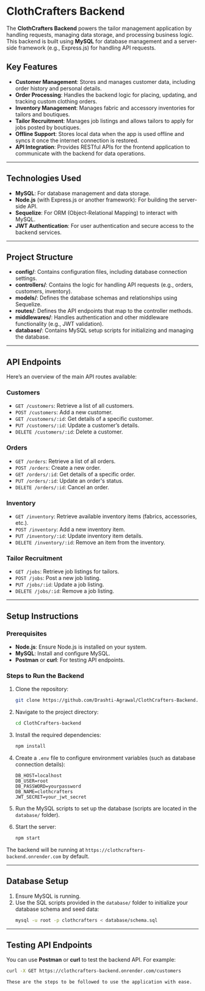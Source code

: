 # ClothCrafters Backend

The **ClothCrafters Backend** powers the tailor management application by handling requests, managing data storage, and processing business logic. This backend is built using **MySQL** for database management and a server-side framework (e.g., Express.js) for handling API requests.

## Key Features

- **Customer Management**: Stores and manages customer data, including order history and personal details.
- **Order Processing**: Handles the backend logic for placing, updating, and tracking custom clothing orders.
- **Inventory Management**: Manages fabric and accessory inventories for tailors and boutiques.
- **Tailor Recruitment**: Manages job listings and allows tailors to apply for jobs posted by boutiques.
- **Offline Support**: Stores local data when the app is used offline and syncs it once the internet connection is restored.
- **API Integration**: Provides RESTful APIs for the frontend application to communicate with the backend for data operations.

---

## Technologies Used

- **MySQL**: For database management and data storage.
- **Node.js** (with Express.js or another framework): For building the server-side API.
- **Sequelize**: For ORM (Object-Relational Mapping) to interact with MySQL.
- **JWT Authentication**: For user authentication and secure access to the backend services.

---

## Project Structure

- **config/**: Contains configuration files, including database connection settings.
- **controllers/**: Contains the logic for handling API requests (e.g., orders, customers, inventory).
- **models/**: Defines the database schemas and relationships using Sequelize.
- **routes/**: Defines the API endpoints that map to the controller methods.
- **middlewares/**: Handles authentication and other middleware functionality (e.g., JWT validation).
- **database/**: Contains MySQL setup scripts for initializing and managing the database.

---

## API Endpoints

Here’s an overview of the main API routes available:

### Customers
- `GET /customers`: Retrieve a list of all customers.
- `POST /customers`: Add a new customer.
- `GET /customers/:id`: Get details of a specific customer.
- `PUT /customers/:id`: Update a customer’s details.
- `DELETE /customers/:id`: Delete a customer.

### Orders
- `GET /orders`: Retrieve a list of all orders.
- `POST /orders`: Create a new order.
- `GET /orders/:id`: Get details of a specific order.
- `PUT /orders/:id`: Update an order's status.
- `DELETE /orders/:id`: Cancel an order.

### Inventory
- `GET /inventory`: Retrieve available inventory items (fabrics, accessories, etc.).
- `POST /inventory`: Add a new inventory item.
- `PUT /inventory/:id`: Update inventory item details.
- `DELETE /inventory/:id`: Remove an item from the inventory.

### Tailor Recruitment
- `GET /jobs`: Retrieve job listings for tailors.
- `POST /jobs`: Post a new job listing.
- `PUT /jobs/:id`: Update a job listing.
- `DELETE /jobs/:id`: Remove a job listing.

---

## Setup Instructions

### Prerequisites

- **Node.js**: Ensure Node.js is installed on your system.
- **MySQL**: Install and configure MySQL.
- **Postman** or **curl**: For testing API endpoints.

### Steps to Run the Backend

1. Clone the repository:
    ```bash
    git clone https://github.com/Drashti-Agrawal/ClothCrafters-Backend.git
    ```

2. Navigate to the project directory:
    ```bash
    cd ClothCrafters-backend
    ```

3. Install the required dependencies:
    ```bash
    npm install
    ```

4. Create a `.env` file to configure environment variables (such as database connection details):
    ```env
    DB_HOST=localhost
    DB_USER=root
    DB_PASSWORD=yourpassword
    DB_NAME=clothcrafters
    JWT_SECRET=your_jwt_secret
    ```

5. Run the MySQL scripts to set up the database (scripts are located in the `database/` folder).

6. Start the server:
    ```bash
    npm start
    ```

The backend will be running at `https://clothcrafters-backend.onrender.com` by default.

---

## Database Setup

1. Ensure MySQL is running.
2. Use the SQL scripts provided in the `database/` folder to initialize your database schema and seed data:
    ```bash
    mysql -u root -p clothcrafters < database/schema.sql
    ```

---

## Testing API Endpoints

You can use **Postman** or **curl** to test the backend API. For example:

```bash
curl -X GET https://clothcrafters-backend.onrender.com/customers

These are the steps to be followed to use the application with ease.
